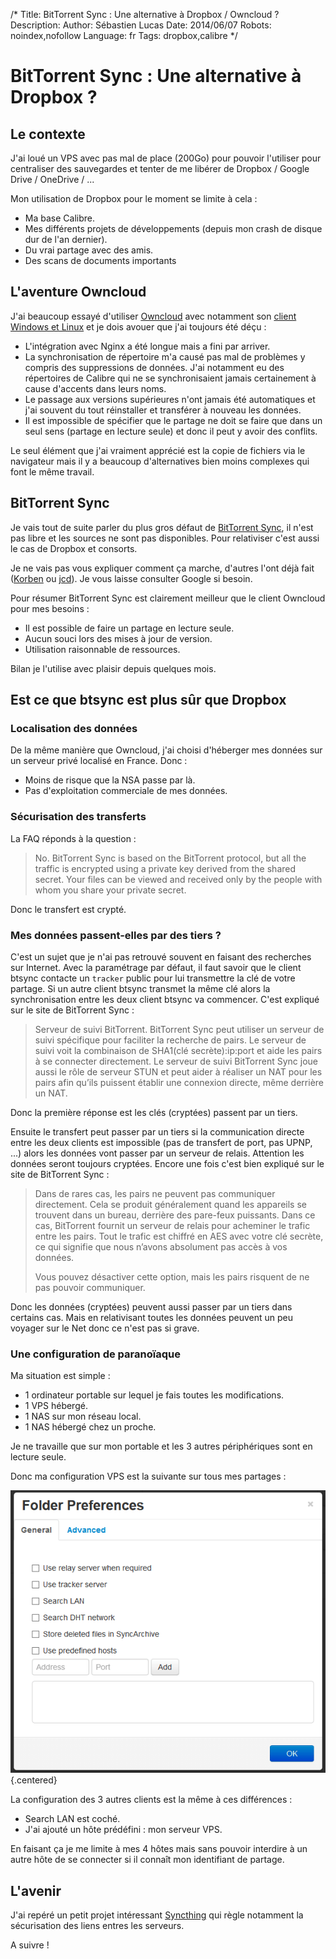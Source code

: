 /*
Title: BitTorrent Sync : Une alternative à Dropbox / Owncloud ?
Description: 
Author: Sébastien Lucas
Date: 2014/06/07
Robots: noindex,nofollow
Language: fr
Tags: dropbox,calibre
*/
# BitTorrent Sync : Une alternative à Dropbox ?

## Le contexte

J'ai loué un VPS avec pas mal de place (200Go) pour pouvoir l'utiliser pour centraliser des sauvegardes et tenter de me libérer de Dropbox / Google Drive / OneDrive / ...

Mon utilisation de Dropbox pour le moment se limite à cela :
 * Ma base Calibre.
 * Mes différents projets de développements (depuis mon crash de disque dur de l'an dernier).
 * Du vrai partage avec des amis.
 * Des scans de documents importants

## L'aventure Owncloud

J'ai beaucoup essayé d'utiliser [Owncloud](http://owncloud.org/) avec notamment son [client Windows et Linux](http://owncloud.org/sync-clients/) et je dois avouer que j'ai toujours été déçu :
 * L'intégration avec Nginx a été longue mais a fini par arriver.
 * La synchronisation de répertoire m'a causé pas mal de problèmes y compris des suppressions de données. J'ai notamment eu des répertoires de Calibre qui ne se synchronisaient jamais certainement à cause d'accents dans leurs noms.
 * Le passage aux versions supérieures n'ont jamais été automatiques et j'ai souvent du tout réinstaller et transférer à nouveau les données.
 * Il est impossible de spécifier que le partage ne doit se faire que dans un seul sens (partage en lecture seule) et donc il peut y avoir des conflits.

Le seul élément que j'ai vraiment apprécié est la copie de fichiers via le navigateur mais il y a beaucoup d'alternatives bien moins complexes qui font le même travail.

## BitTorrent Sync

Je vais tout de suite parler du plus gros défaut de [BitTorrent Sync](http://www.bittorrent.com/intl/fr/sync), il n'est pas libre et les sources ne sont pas disponibles. Pour relativiser c'est aussi le cas de Dropbox et consorts.

Je ne vais pas vous expliquer comment ça marche, d'autres l'ont déjà fait ([Korben](http://korben.info/sauvegarder-photos-telephone-sur-ordinateur.html) ou [jcd](http://jcd.lv/post/2013/04/24/Installer-BitTorrent-Sync)). Je vous laisse consulter Google si besoin.

Pour résumer BitTorrent Sync est clairement meilleur que le client Owncloud pour mes besoins :
 * Il est possible de faire un partage en lecture seule.
 * Aucun souci lors des mises à jour de version.
 * Utilisation raisonnable de ressources.

Bilan je l'utilise avec plaisir depuis quelques mois.

## Est ce que btsync est plus sûr que Dropbox

### Localisation des données

De la même manière que Owncloud, j'ai choisi d'héberger mes données sur un serveur privé localisé en France. Donc :
 * Moins de risque que la NSA passe par là.
 * Pas d'exploitation commerciale de mes données.

### Sécurisation des transferts

La FAQ réponds à la question :

> No. BitTorrent Sync is based on the BitTorrent protocol, but all the traffic is encrypted using a private key derived from the shared secret. Your files can be viewed and received only by the people with whom you share your private secret.

Donc le transfert est crypté.

### Mes données passent-elles par des tiers ?

C'est un sujet que je n'ai pas retrouvé souvent en faisant des recherches sur Internet. Avec la paramétrage par défaut, il faut savoir que le client btsync contacte un `tracker` public pour lui transmettre la clé de votre partage. Si un autre client btsync transmet la même clé alors la synchronisation entre les deux client btsync va commencer. C'est expliqué sur le site de BitTorrent Sync :

> Serveur de suivi BitTorrent. BitTorrent Sync peut utiliser un serveur de suivi spécifique pour faciliter la recherche de pairs. Le serveur de suivi voit la combinaison de SHA1(clé secrète):ip:port et aide les pairs à se connecter directement. Le serveur de suivi BitTorrent Sync joue aussi le rôle de serveur STUN et peut aider à réaliser un NAT pour les pairs afin qu’ils puissent établir une connexion directe, même derrière un NAT.

Donc la première réponse est les clés (cryptées) passent par un tiers.

Ensuite le transfert peut passer par un tiers si la communication directe entre les deux clients est impossible (pas de transfert de port, pas UPNP, ...) alors les données vont passer par un serveur de relais. Attention les données seront toujours cryptées. Encore une fois c'est bien expliqué sur le site de BitTorrent Sync :

> Dans de rares cas, les pairs ne peuvent pas communiquer directement. Cela se produit généralement quand les appareils se trouvent dans un bureau, derrière des pare-feux puissants. Dans ce cas, BitTorrent fournit un serveur de relais pour acheminer le trafic entre les pairs. Tout le trafic est chiffré en AES avec votre clé secrète, ce qui signifie que nous n’avons absolument pas accès à vos données.
>
> Vous pouvez désactiver cette option, mais les pairs risquent de ne pas pouvoir communiquer.

Donc les données (cryptées) peuvent aussi passer par un tiers dans certains cas. Mais en relativisant toutes les données peuvent un peu voyager sur le Net donc ce n'est pas si grave.

### Une configuration de paranoïaque

Ma situation est simple :
 * 1 ordinateur portable sur lequel je fais toutes les modifications.
 * 1 VPS hébergé.
 * 1 NAS sur mon réseau local.
 * 1 NAS hébergé chez un proche.

Je ne travaille que sur mon portable et les 3 autres périphériques sont en lecture seule.

Donc ma configuration VPS est la suivante sur tous mes partages :

![Configuration VPS](/blog/btsync-paranoid.png){.centered}

La configuration des 3 autres clients est la même à ces différences :
 * Search LAN est coché.
 * J'ai ajouté un hôte prédéfini : mon serveur VPS.

En faisant ça je me limite à mes 4 hôtes mais sans pouvoir interdire à un autre hôte de se connecter si il connaît mon identifiant de partage.

## L'avenir

J'ai repéré un petit projet intéressant [Syncthing](http://syncthing.net/) qui règle notamment la sécurisation des liens entres les serveurs.

A suivre !